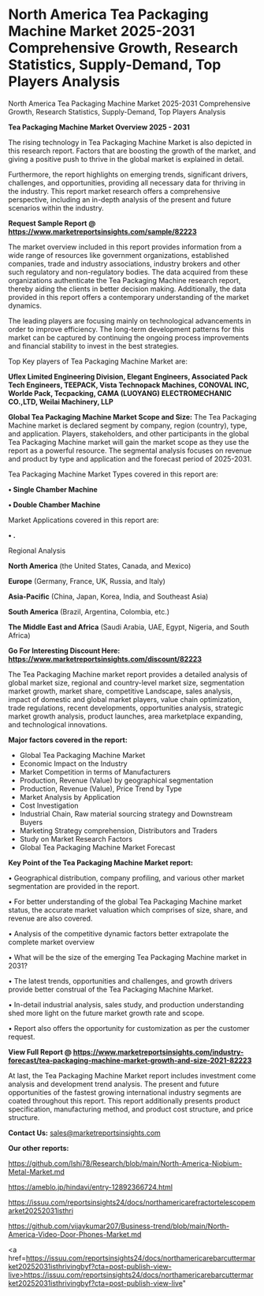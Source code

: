 # North America Tea Packaging Machine Market 2025-2031 Comprehensive Growth, Research Statistics, Supply-Demand,  Top Players Analysis
North America Tea Packaging Machine Market 2025-2031 Comprehensive Growth, Research Statistics, Supply-Demand,  Top Players Analysis

<Strong> Tea Packaging Machine Market Overview 2025 - 2031</strong>

The rising technology in Tea Packaging Machine Market is also depicted in this research report. Factors that are boosting the growth of the market, and giving a positive push to thrive in the global market is explained in detail.

Furthermore, the report highlights on emerging trends, significant drivers, challenges, and opportunities, providing all necessary data for thriving in the industry. This report market research offers a comprehensive perspective, including an in-depth analysis of the present and future scenarios within the industry.

<strong>Request Sample Report @ <a href=https://www.marketreportsinsights.com/sample/82223>https://www.marketreportsinsights.com/sample/82223</a></strong>

The market overview included in this report provides information from a wide range of resources like government organizations, established companies, trade and industry associations, industry brokers and other such regulatory and non-regulatory bodies. The data acquired from these organizations authenticate the Tea Packaging Machine research report, thereby aiding the clients in better decision making. Additionally, the data provided in this report offers a contemporary understanding of the market dynamics.

The leading players are focusing mainly on technological advancements in order to improve efficiency. The long-term development patterns for this market can be captured by continuing the ongoing process improvements and financial stability to invest in the best strategies.

Top Key players of Tea Packaging Machine Market are:

<strong>Uflex Limited Engineering Division, Elegant Engineers, Associated Pack Tech Engineers, TEEPACK, Vista Technopack Machines, CONOVAL INC, Worlde Pack, Tecpacking, CAMA (LUOYANG) ELECTROMECHANIC CO.,LTD, Weilai Machinery, LLP</strong>

<strong><b>Global Tea Packaging Machine Market Scope and Size:</b></strong>
The Tea Packaging Machine market is declared segment by company, region (country), type, and application. Players, stakeholders, and other participants in the global Tea Packaging Machine market will gain the market scope as they use the report as a powerful resource. The segmental analysis focuses on revenue and product by type and application and the forecast period of 2025-2031.

Tea Packaging Machine Market Types covered in this report are:

<strong>• Single Chamber Machine

• Double Chamber Machine</strong>

Market Applications covered in this report are:

<strong>• .</strong> 

Regional Analysis

<strong>North America</strong> (the United States, Canada, and Mexico)

<strong>Europe</strong> (Germany, France, UK, Russia, and Italy)

<strong>Asia-Pacific</strong> (China, Japan, Korea, India, and Southeast Asia)

<strong>South America</strong> (Brazil, Argentina, Colombia, etc.)

<strong>The Middle East and Africa</strong> (Saudi Arabia, UAE, Egypt, Nigeria, and South Africa)

<strong>Go For Interesting Discount Here: <a href=https://www.marketreportsinsights.com/discount/82223>https://www.marketreportsinsights.com/discount/82223</a></strong>

The Tea Packaging Machine market report provides a detailed analysis of global market size, regional and country-level market size, segmentation market growth, market share, competitive Landscape, sales analysis, impact of domestic and global market players, value chain optimization, trade regulations, recent developments, opportunities analysis, strategic market growth analysis, product launches, area marketplace expanding, and technological innovations.

<strong><b>Major factors covered in the report:</b></strong>
<ul>
  <li>Global Tea Packaging Machine Market </li>
  <li>Economic Impact on the Industry</li>
  <li>Market Competition in terms of Manufacturers</li>
  <li>Production, Revenue (Value) by geographical segmentation</li>
  <li>Production, Revenue (Value), Price Trend by Type</li>
  <li>Market Analysis by Application</li>
  <li>Cost Investigation</li>
  <li>Industrial Chain, Raw material sourcing strategy and Downstream Buyers</li>
  <li>Marketing Strategy comprehension, Distributors and Traders</li>
  <li>Study on Market Research Factors</li>
  <li>Global Tea Packaging Machine Market Forecast</li>
</ul>

<strong><b>Key Point of the Tea Packaging Machine Market report:</b></strong>

• Geographical distribution, company profiling, and various other market segmentation are provided in the report.

• For better understanding of the global Tea Packaging Machine market status, the accurate market valuation which comprises of size, share, and revenue are also covered.

• Analysis of the competitive dynamic factors better extrapolate the complete market overview

• What will be the size of the emerging Tea Packaging Machine market in 2031?

• The latest trends, opportunities and challenges, and growth drivers provide better construal of the Tea Packaging Machine Market.

• In-detail industrial analysis, sales study, and production understanding shed more light on the future market growth rate and scope.

• Report also offers the opportunity for customization as per the customer request.

<strong><b>View Full Report @ <a href=https://www.marketreportsinsights.com/industry-forecast/tea-packaging-machine-market-growth-and-size-2021-82223>https://www.marketreportsinsights.com/industry-forecast/tea-packaging-machine-market-growth-and-size-2021-82223</a></b></strong>


At last, the Tea Packaging Machine Market report includes investment come analysis and development trend analysis. The present and future opportunities of the fastest growing international industry segments are coated throughout this report. This report additionally presents product specification, manufacturing method, and product cost structure, and price structure.

<strong>Contact Us:</strong>
sales@marketreportsinsights.com

<strong>Our other reports:</strong>

<a href=https://github.com/Ishi78/Research/blob/main/North-America-Niobium-Metal-Market.md>https://github.com/Ishi78/Research/blob/main/North-America-Niobium-Metal-Market.md</a>

<a href=https://ameblo.jp/hindavi/entry-12892366724.html>https://ameblo.jp/hindavi/entry-12892366724.html</a>

<a href=https://issuu.com/reportsinsights24/docs/northamericarefractortelescopemarket20252031isthri>https://issuu.com/reportsinsights24/docs/northamericarefractortelescopemarket20252031isthri</a>

<a href=https://github.com/vijaykumar207/Business-trend/blob/main/North-America-Video-Door-Phones-Market.md>https://github.com/vijaykumar207/Business-trend/blob/main/North-America-Video-Door-Phones-Market.md</a>

<a href=https://issuu.com/reportsinsights24/docs/northamericarebarcuttermarket20252031isthrivingbyf?cta=post-publish-view-live>https://issuu.com/reportsinsights24/docs/northamericarebarcuttermarket20252031isthrivingbyf?cta=post-publish-view-live</a>"
